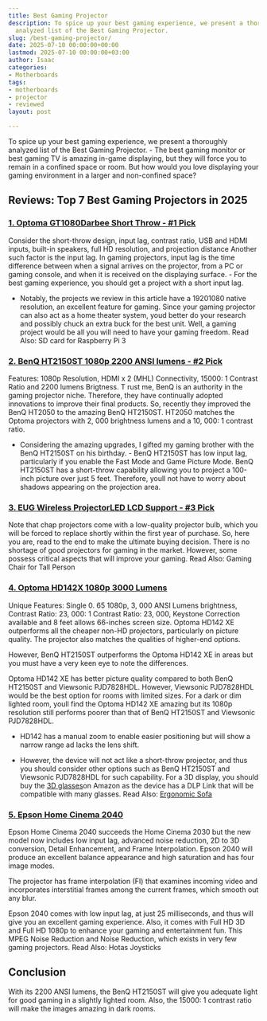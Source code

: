 ```yaml
---
title: Best Gaming Projector
description: To spice up your best gaming experience, we present a thoroughly 
  analyzed list of the Best Gaming Projector.
slug: /best-gaming-projector/
date: 2025-07-10 00:00:00+00:00
lastmod: 2025-07-10 00:00:00+03:00
author: Isaac
categories:
- Motherboards
tags:
- motherboards
- projector
- reviewed
layout: post

---
```

To spice up your best gaming experience, we present a thoroughly analyzed list of the Best Gaming Projector. - The best gaming monitor or best gaming TV is amazing in-game displaying, but they will force you to remain in a confined space or room. But how would you love displaying your gaming environment in a larger and non-confined space?

##  Reviews: Top 7 Best Gaming Projectors in 2025

###  [1. Optoma GT1080Darbee Short Throw - #1 Pick](https://www.amazon.com/dp/B06XHG92Y5/?tag=p-policy-20)

Consider the short-throw design, input lag, contrast ratio, USB and HDMI inputs, built-in speakers, full HD resolution, and projection distance Another such factor is the input lag. In gaming projectors, input lag is the time difference between when a signal arrives on the projector, from a PC or gaming console, and when it is received on the displaying surface. - For the best gaming experience, you should get a project with a short input lag.

- Notably, the projects we review in this article have a 19201080 native resolution, an excellent feature for gaming. Since your gaming projector can also act as a home theater system, youd better do your research and possibly chuck an extra buck for the best unit. Well, a gaming project would be all you will need to have your gaming freedom. Read Also: SD card for Raspberry Pi 3

###  [2. BenQ HT2150ST 1080p 2200 ANSI lumens - #2 Pick](https://www.amazon.com/dp/B01K2V0WP4/?tag=p-policy-20)

Features: 1080p Resolution, HDMI x 2 (MHL) Connectivity, 15000: 1 Contrast Ratio and 2200 lumens Brigtness. T rust me, BenQ is an authority in the gaming projector niche. Therefore, they have continually adopted innovations to improve their final products. So, recently they improved the BenQ HT2050 to the amazing BenQ HT2150ST. HT2050 matches the Optoma projectors with 2, 000 brightness lumens and a 10, 000: 1 contrast ratio.

- Considering the amazing upgrades, I gifted my gaming brother with the BenQ HT2150ST on his birthday. - BenQ HT2150ST has low input lag, particularly if you enable the Fast Mode and Game Picture Mode. BenQ HT2150ST has a short-throw capability allowing you to project a 100-inch picture over just 5 feet. Therefore, youll not have to worry about shadows appearing on the projection area.

###  [3. EUG Wireless ProjectorLED LCD Support - #3 Pick](https://www.amazon.com/dp/B00SIZG5MQ/?tag=p-policy-20)

Note that chap projectors come with a low-quality projector bulb, which you will be forced to replace shortly within the first year of purchase. So, here you are, read to the end to make the ultimate buying decision. There is no shortage of good projectors for gaming in the market. However, some possess critical aspects that will improve your gaming. Read Also: Gaming Chair for Tall Person

###  [4. Optoma HD142X 1080p 3000 Lumens](https://www.amazon.com/dp/B01HQCF6R6/?tag=p-policy-20)

Unique Features: Single 0. 65 1080p, 3, 000 ANSI Lumens brightness, Contrast Ratio: 23, 000: 1 Contrast Ratio: 23, 000, Keystone Correction available and 8 feet allows 66-inches screen size. Optoma HD142 XE outperforms all the cheaper non-HD projectors, particularly on picture quality. The projector also matches the qualities of higher-end options.

However, BenQ HT2150ST outperforms the Optoma HD142 XE in areas but you must have a very keen eye to note the differences.

Optoma HD142 XE has better picture quality compared to both BenQ HT2150ST and Viewsonic PJD7828HDL. However, Viewsonic PJD7828HDL would be the best option for rooms with limited sizes. For a dark or dim lighted room, youll find the Optoma HD142 XE amazing but its 1080p resolution still performs poorer than that of BenQ HT2150ST and Viewsonic PJD7828HDL.

- HD142 has a manual zoom to enable easier positioning but will show a narrow range ad lacks the lens shift.

- However, the device will not act like a short-throw projector, and thus you should consider other options such as BenQ HT2150ST and Viewsonic PJD7828HDL for such capability. For a 3D display, you should buy the [3D glasses](https://www.amazon.com/dp/B00KUIYUP8/?tag=p-policy-20)on Amazon as the device has a DLP Link that will be compatible with many glasses. Read Also: [Ergonomic Sofa](https://pestpolicy.com/best-ergonomic-sofa/)

###  [5. Epson Home Cinema 2040](https://www.amazon.com/dp/B014D7XHDC/?tag=p-policy-20)

Epson Home Cinema 2040 succeeds the Home Cinema 2030 but the new model now includes low input lag, advanced noise reduction, 2D to 3D conversion, Detail Enhancement, and Frame Interpolation. Epson 2040 will produce an excellent balance appearance and high saturation and has four image modes.

The projector has frame interpolation (FI) that examines incoming video and incorporates interstitial frames among the current frames, which smooth out any blur.

Epson 2040 comes with low input lag, at just 25 milliseconds, and thus will give you an excellent gaming experience. Also, it comes with Full HD 3D and Full HD 1080p to enhance your gaming and entertainment fun. This MPEG Noise Reduction and Noise Reduction, which exists in very few gaming projectors. Read Also: Hotas Joysticks

##  Conclusion

With its 2200 ANSI lumens, the BenQ HT2150ST will give you adequate light for good gaming in a slightly lighted room. Also, the 15000: 1 contrast ratio will make the images amazing in dark rooms.
